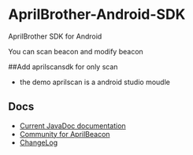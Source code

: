 # AprilBrother-Android-SDK

AprilBrother SDK for Android

You can scan beacon and modify beacon

##Add aprilscansdk for only scan
* the demo aprilscan is a android studio moudle 

## Docs

* [Current JavaDoc documentation](//aprilbrother.github.io/aprilbeacon-android-sdk/JavaDocs/index.html)
* [Community for AprilBeacon](http://bbs.aprbrother.com)
* [ChangeLog](https://github.com/AprilBrother/AprilBeacon-Android-SDK/wiki/ChangeLog)

